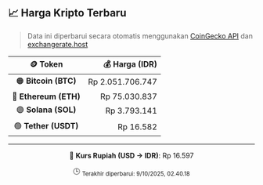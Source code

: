 

<!-- HARGA_KRIPTO -->
## 📈 Harga Kripto Terbaru

> Data ini diperbarui secara otomatis menggunakan [CoinGecko API](https://www.coingecko.com/) dan [exchangerate.host](https://exchangerate.host/)

<div align="center">

| 🪙 Token | 💰 Harga (IDR) |
|:------:|---------------:|
| 🟠 **Bitcoin (BTC)**   | Rp 2.051.706.747 |
| 🔵 **Ethereum (ETH)**  | Rp 75.030.837 |
| 🟣 **Solana (SOL)**    | Rp 3.793.141 |
| 🟢 **Tether (USDT)**   | Rp 16.582 |

---

💱 **Kurs Rupiah (USD → IDR)**: Rp 16.597

🕒 <sub>Terakhir diperbarui: 9/10/2025, 02.40.18</sub>

</div>
<!-- /HARGA_KRIPTO -->